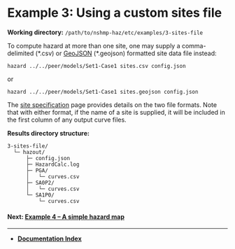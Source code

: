 # Example 3: Using a custom sites file

__Working directory:__ `/path/to/nshmp-haz/etc/examples/3-sites-file`

To compute hazard at more than one site, one may supply a comma-delimited (\*.csv)
 or [GeoJSON](http://geojson.org) (\*.geojson) formatted site data file instead:

```Shell
hazard ../../peer/models/Set1-Case1 sites.csv config.json
```

or

```Shell
hazard ../../peer/models/Set1-Case1 sites.geojson config.json
```

The [site specification](../../../docs/pages/Site-Specification.md)
page provides details on the two file formats. Note that with either format,
if the name of a site is supplied, it will be included in the first column of any output curve files.

__Results directory structure:__

```text
3-sites-file/
  └─ hazout/
      ├─ config.json
      ├─ HazardCalc.log
      ├─ PGA/
      │   └─ curves.csv
      ├─ SA0P2/
      │   └─ curves.csv
      └─ SA1P0/
          └─ curves.csv
```

<!-- markdownlint-disable MD001 -->
#### Next: [Example 4 – A simple hazard map](../4-hazard-map/README.md)

---

* [**Documentation Index**](../../../docs/README.md)
